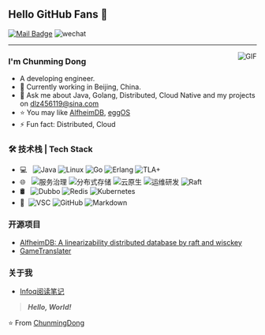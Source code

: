 ## Hello GitHub Fans 👋
[![Mail Badge](https://img.shields.io/badge/dlz456119@sina.com-c14438?style=flat&logo=Gmail&logoColor=white&link=mailto:dlz456119@sina.com)](mailto:dlz456119@sina.com)    ![wechat](https://img.shields.io/badge/dj456119-blue?style=flat&logo=wechat&logoColor=green)

---
<img align="right" alt="GIF" src="https://raw.githubusercontent.com/JoeyBling/JoeyBling/master/pic/pusheencode.gif" />

### I'm Chunming Dong

- A developing engineer.
- 🌱 Currently working in Beijing, China.
- 💬 Ask me about Java, Golang, Distributed, Cloud Native and my projects on [dlz456119@sina.com](mailto:dlz456119@qq.com)
- ⭐ You may like [AlfheimDB](https://github.com/dj456119/AlfheimDB), [eggOS](http://github.com/dj456119/eggos) 
- ⚡ Fun fact: Distributed, Cloud

### 🛠 技术栈 | Tech Stack

- 💻 &#160; ![Java](https://img.shields.io/badge/-Java-333333?style=flat&logo=Java&logoColor=007396)
![Linux](https://img.shields.io/badge/-Linux-333333?style=flat&logo=Linux&logoColor=FCC624)
![Go](https://img.shields.io/badge/-Go-333333?style=flat&logo=Go&logoColor=FF4800)
![Erlang](https://img.shields.io/badge/-Erlang-333333?style=flat&logo=Erlang&logoColor=563D7C)
![TLA+](https://img.shields.io/badge/-TLA%2B-333333?style=flat&logoColor=563D7C)
- 🌐 &#160; ![服务治理](https://img.shields.io/badge/-服务治理-333333?style=flat&logo=soa)
![分布式存储](https://img.shields.io/badge/-分布式存储-333333?style=flat&logo=distributed&logoColor=563D7C)
![云原生](https://img.shields.io/badge/-云原生-333333?style=flat&logo=cloud&logoColor=563D7C)
![运维研发](https://img.shields.io/badge/-运维研发-333333?style=flat&logo=cloud&logoColor=563D7C)
![Raft](https://img.shields.io/badge/-Raft-333333?style=flat&logo=raft)
- 🛢 &#160; ![Dubbo](https://img.shields.io/badge/-Dubbo-333333?style=flat&logo=Dubbo)
![Redis](https://img.shields.io/badge/-Redis-333333?style=flat&logo=Redis)
![Kubernetes](https://img.shields.io/badge/-Kubernetes-333333?style=flat&logo=Kubernetes)
- 🔧 &#160;![VSC](https://img.shields.io/badge/-VSC-333333?style=flat&logo=Visualstudiocode)
![GitHub](https://img.shields.io/badge/-GitHub-333333?style=flat&logo=github)
![Markdown](https://img.shields.io/badge/-Markdown-333333?style=flat&logo=markdown)

### 开源项目
- [AlfheimDB: A linearizability distributed database by raft and wisckey](https://github.com/dj456119/AlfheimDB)
- [GameTranslater](https://github.com/dj456119/game-translater)

### 关于我
- [Infoq阅读笔记](https://github.com/dj456119/infoq-reading-notes)

> ***Hello, World!***

⭐️ From [ChunmingDong](https://github.com/dj456119)
